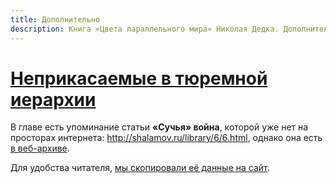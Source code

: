 ```yaml
---
title: Дополнительно
description: Книга «Цвета параллельного мира» Николая Дедка. Дополнительная информация по книге
---
```


# [Неприкасаемые в тюремной иерархии](../6.md) 

В главе есть упоминание статьи **«Сучья» война**, которой уже нет на просторах интернета: <http://shalamov.ru/library/6/6.html>, однако она есть [в веб-архиве](https://web.archive.org/web/20200216232926/http://shalamov.ru/library/6/6.html). 

Для удобства читателя, [мы скопировали её данные на сайт](./6.md).
